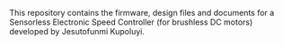 This repository contains the firmware, design files and documents for a Sensorless Electronic Speed Controller (for brushless DC motors) developed by Jesutofunmi Kupoluyi.
